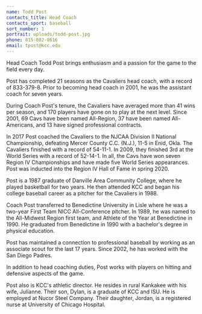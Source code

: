 ```yaml
---
name: Todd Post
contacts_title: Head Coach
contacts_sport: baseball
sort_number: 1
portrait: uploads/todd-post.jpg
phone: 815-802-8616
email: tpost@kcc.edu
---
```


Head Coach Todd Post brings enthusiasm and a passion for the game to the field every day.

Post has completed 21 seasons as the Cavaliers head coach, with a record of 833-379-8. Prior to becoming head coach in 2001, he was the assistant coach for seven years.

During Coach Post's tenure, the Cavaliers have averaged more than 41 wins per season, and 170 players have gone on to play at the next level. Since 2001, 69 Cavs have been named All-Region, 37 have been named All-Americans, and 13 have signed professional contracts.

In 2017 Post coached the Cavaliers to the NJCAA Division II National Championship, defeating Mercer County C.C. (N.J.), 11-5 in Enid, Okla. The Cavaliers finished with a record of 54-11-1. In 2009, they finished 3rd at the World Series with a record of 52-14-1. In all, the Cavs have won seven Region IV Championships and have made five World Series appearances. Post was inducted into the Region IV Hall of Fame in spring 2020.

Post is a 1987 graduate of Danville Area Community College, where he played basketball for two years. He then attended KCC and began his college baseball career as a pitcher for the Cavaliers in 1988.

Coach Post transferred to Benedictine University in Lisle where he was a two-year First Team NICC All-Conference pitcher. In 1989, he was named to the All-Midwest Region first team, and Athlete of the Year at Benedictine in 1990. He graduated from Benedictine in 1990 with a bachelor's degree in physical education.

Post has maintained a connection to professional baseball by working as an associate scout for the last 17 years. Since 2002, he has worked with the San Diego Padres.

In addition to head coaching duties, Post works with players on hitting and defensive aspects of the game.

Post also is KCC's athletic director. He resides in rural Kankakee with his wife, Julianne. Their son, Dylan, is a graduate of KCC and ISU. He is employed at Nucor Steel Company. Their daughter, Jordan, is a registered nurse at University of Chicago Hospital.
